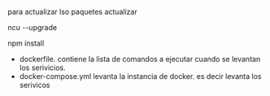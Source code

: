 para actualizar lso paquetes actualizar

ncu --upgrade

npm install
- dockerfile. contiene la lista de comandos a ejecutar cuando se levantan los serivicios.
- docker-compose.yml levanta la instancia de docker. es decir levanta los serivicos